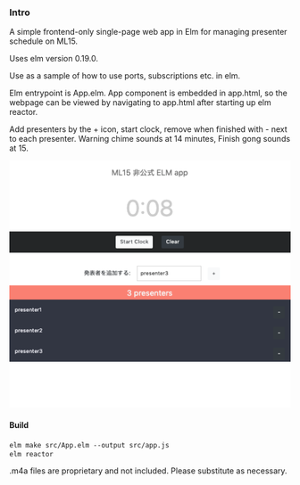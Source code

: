 ### Intro
A simple frontend-only single-page web app in Elm for managing presenter schedule on ML15.

Uses elm version 0.19.0.

Use as a sample of how to use ports, subscriptions etc. in elm.

Elm entrypoint is App.elm. App component is embedded in app.html, so the webpage can be viewed by navigating to app.html after starting up elm reactor.

Add presenters by the + icon, start clock, remove when finished with - next to each presenter. Warning chime sounds at 14 minutes, Finish gong sounds at 15.


![](./src/app_top.png)


#### Build
```
elm make src/App.elm --output src/app.js
elm reactor
```

.m4a files are proprietary and not included. Please substitute as necessary.

